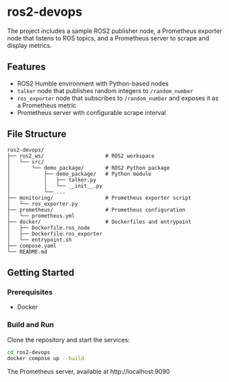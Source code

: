 # ros2-devops

The project includes a sample ROS2 publisher node, a Prometheus exporter node that listens to ROS topics, and a Prometheus server to scrape and display metrics.

## Features

- ROS2 Humble environment with Python-based nodes
- `talker` node that publishes random integers to `/random_number`
- `ros_exporter` node that subscribes to `/random_number` and exposes it as a Prometheus metric
- Prometheus server with configurable scrape interval


## File Structure

```text
ros2-devops/
├── ros2_ws/                    # ROS2 workspace
│   └── src/
│       └── demo_package/       # ROS2 Python package
│           ├── demo_package/   # Python module
│           │   ├── talker.py
│           │   └── __init__.py
│           └── ...
├── monitoring/                 # Prometheus exporter script
│   └── ros_exporter.py
├── prometheus/                 # Prometheus configuration
│   └── prometheus.yml
├── docker/                     # Dockerfiles and entrypoint
│   ├── Dockerfile.ros_node
│   ├── Dockerfile.ros_exporter
│   └── entrypoint.sh
├── compose.yaml
└── README.md
```

## Getting Started

### Prerequisites

- Docker

### Build and Run

Clone the repository and start the services:

```bash
cd ros2-devops
docker compose up --build
```

The Prometheus server, available at http://localhost:9090

